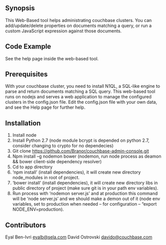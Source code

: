 ## Synopsis

This Web-Based tool helps administrating couchbase clusters. You can add/update/delete properties on documents matching a query, or run a custom JavaScript expression against those documents.

## Code Example

See the help page inside the web-based tool.

## Prerequisites

With your couchbase cluster, you need to install N1QL, a SQL-like engine to parse and return documents matching a SQL query.
This web-based tool runs on nodejs and serves a web application to manage the configured clusters in the config.json file.
Edit the config.json file with your own data, and see the Help page for further help.

## Installation

1. Install node
2. Install Python 2.7 (node module bcrypt is depended on python 2.7, consider changing to crypto for no dependecies)
3. Git clone https://github.com/Branor/couchbase-admin-console.git
4. Npm install –g nodemon bower (nodemon, run node process as deamon && bower client-side dependency resolver)
5. Cd to app directory
6. ‘npm install’ (install dependencies), it will create new directory node_modules in root of project.
7. ‘bower install’ (install dependencies), it will create new directory libs in public directory of project (make sure git is in your path env variables).
8. Run process with ‘nodemon server.js’ and at production this command will be ‘node server.js’ and we should make a demon out of it (node env variables, set to production when needed – for configuration – “export NODE_ENV=production).
 
## Contributors

Eyal Ben-Ivri <eyalb@sela.com>
David Ostrovski <davido@couchbase.com>
